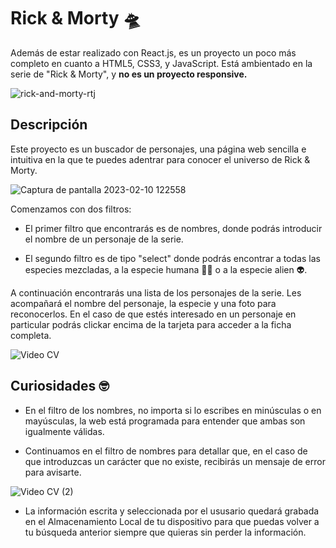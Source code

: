 # Rick & Morty  🛸 

Además de estar realizado con React.js, es un proyecto un poco más completo en cuanto a  HTML5, CSS3, y JavaScript. Está ambientado en la serie de "Rick & Morty", y **no es un proyecto responsive.**

![rick-and-morty-rtj](https://user-images.githubusercontent.com/113979188/218082617-df2d8bf3-7547-4038-848c-62aceff9a1f7.gif)

## Descripción

Este proyecto es un buscador de personajes, una página web sencilla e intuitiva en la que te puedes adentrar para conocer el universo de Rick & Morty.

![Captura de pantalla 2023-02-10 122558](https://user-images.githubusercontent.com/113979188/218082659-191b2ed6-fc17-4e19-bd89-d3b39c1891ab.png)

Comenzamos con dos filtros: 

- El primer filtro que encontrarás es de nombres, donde podrás introducir el nombre de un personaje de la serie.  

- El segundo filtro es de tipo "select" donde podrás encontrar a todas las especies mezcladas, a la especie humana 👨🏻 o a la especie alien 👽.

A continuación encontrarás una lista de los personajes de la serie. Les acompañará el nombre del personaje, la especie y una foto para reconocerlos. En el caso de que estés interesado en un personaje en particular podrás clickar encima de la tarjeta para acceder a la ficha completa. 

![Video CV](https://user-images.githubusercontent.com/113979188/218082688-e466f0dc-223e-4238-aed3-c5af2bb7465c.gif)

## Curiosidades 🤓

- En el filtro de los nombres, no importa si lo escribes en minúsculas o en mayúsculas, la web está programada para entender que ambas son igualmente válidas.

- Continuamos en el filtro de nombres para detallar que, en el caso de que introduzcas un carácter que no existe, recibirás un mensaje de error para avisarte.

![Video CV (2)](https://user-images.githubusercontent.com/113979188/218083393-90d17546-5689-49aa-8aa5-4456ad2c006a.gif)

- La información escrita y seleccionada por el ususario quedará grabada en el Almacenamiento Local de tu dispositivo para que puedas volver a tu búsqueda anterior siempre que quieras sin perder la información.
